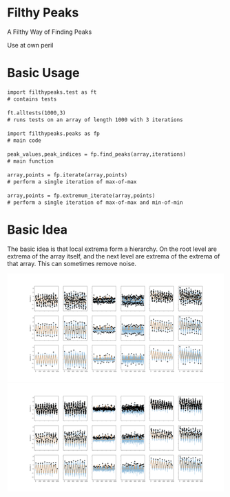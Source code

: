 # Filthy Peaks

A Filthy Way of Finding Peaks

Use at own peril 

# Basic Usage

    import filthypeaks.test as ft
    # contains tests
    
    ft.alltests(1000,3)
    # runs tests on an array of length 1000 with 3 iterations

    import filthypeaks.peaks as fp
    # main code
    
    peak_values,peak_indices = fp.find_peaks(array,iterations)
    # main function
    
    array,points = fp.iterate(array,points)
    # perform a single iteration of max-of-max
    
    array,points = fp.extremum_iterate(array,points)
    # perform a single iteration of max-of-max and min-of-min

# Basic Idea

The basic idea is that local extrema form a hierarchy. On the root level are extrema of the array itself, and the next level are extrema of the extrema of that array. This can sometimes remove noise.

![Extremum (points) of signal (orange) with noise](extremum.png)
![Peaks (points) of signal (orange) with noise](peaks.png)